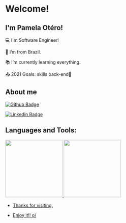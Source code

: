 # Welcome!

 

## I'm Pamela Otéro!

:computer: I'm Software Engineer!

:house_with_garden: I’m from Brazil.

:books: I’m currently learning everything.

:outbox_tray: 2021 Goals: skills back-end🚀 

 
## About me

[![Github Badge](https://img.shields.io/badge/-Github-000?style=flat-square&logo=Github&logoColor=white&link=LINK_GIT)]( https://github.com/pamelaotero)

[![Linkedin Badge](https://img.shields.io/badge/-LinkedIn-blue?style=flat-square&logo=Linkedin&logoColor=white&link=LINK_LINKEDIN)](https://www.linkedin.com/in/pamelaotero2019/)

## Languages and Tools:
<div>
<a href="https://github.com/pamelaotero">
<img height="180em" src="https://github-readme-stats.vercel.app/api/top-langs/?username=pamelaotero&layout=compact&langs_count=7&theme=dracula"/>
<img height="180em" src="https://github-readme-stats.vercel.app/api?username=pamelaotero&show_icons=true&theme=dracula&include_all_commits=true&count_private=true"/>
</div>

- Thanks for visiting.

- Enjoy it!! o/
